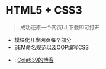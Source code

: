 # HTML5 + CSS3

> 成功还原一个网页UI,下载即可打开

- 模块化开发网页每个部分
- BEM命名规范以及OOP编写CSS

* : [Cola639的博客](http://www.gzgxh.xyz)
